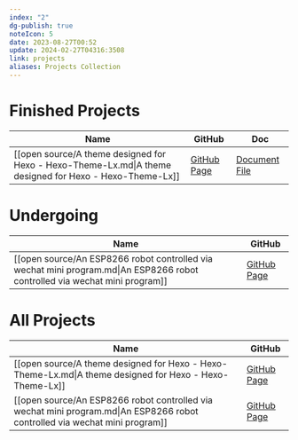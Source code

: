 ```yaml
---
index: "2"
dg-publish: true
noteIcon: 5
date: 2023-08-27T00:52
update: 2024-02-27T04316:3508
link: projects
aliases: Projects Collection
---
```


# Finished Projects
| Name                                                                                                    | GitHub                                                  | Doc                                |
| ------------------------------------------------------------------------------------------------------- | ------------------------------------------------------- | ---------------------------------- |
| [[open source/A theme designed for Hexo - Hexo-Theme-Lx.md\|A theme designed for Hexo - Hexo-Theme-Lx]] | [GitHub Page](https://github.com/blleng/hexo-theme-lx/) | [Document File](https://lx.js.org) |

# Undergoing
| Name                                                                                                                        | GitHub                                                            |
| --------------------------------------------------------------------------------------------------------------------------- | ----------------------------------------------------------------- |
| [[open source/An ESP8266 robot controlled via wechat mini program.md\|An ESP8266 robot controlled via wechat mini program]] | [GitHub Page](https://github.com/blleng/esp8266-robot-colderfro/) |


# All Projects
| Name                                                                                                                        | GitHub                                                            |
| --------------------------------------------------------------------------------------------------------------------------- | ----------------------------------------------------------------- |
| [[open source/A theme designed for Hexo - Hexo-Theme-Lx.md\|A theme designed for Hexo - Hexo-Theme-Lx]]                     | [GitHub Page](https://github.com/blleng/hexo-theme-lx/)           |
| [[open source/An ESP8266 robot controlled via wechat mini program.md\|An ESP8266 robot controlled via wechat mini program]] | [GitHub Page](https://github.com/blleng/esp8266-robot-colderfro/) |
